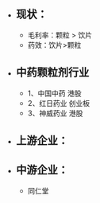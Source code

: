 - ## 现状：
	- 毛利率：颗粒 > 饮片
	- 药效：饮片>颗粒
- ## 中药颗粒剂行业
	- 1、中国中药   港股
	- 2、红日药业 创业板
	- 3、神威药业  港股
- ## 上游企业：
- ## 中游企业：
	- 同仁堂